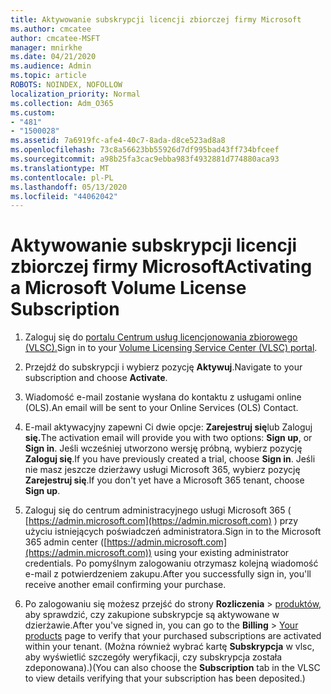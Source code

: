 ```yaml
---
title: Aktywowanie subskrypcji licencji zbiorczej firmy Microsoft
ms.author: cmcatee
author: cmcatee-MSFT
manager: mnirkhe
ms.date: 04/21/2020
ms.audience: Admin
ms.topic: article
ROBOTS: NOINDEX, NOFOLLOW
localization_priority: Normal
ms.collection: Adm_O365
ms.custom:
- "481"
- "1500028"
ms.assetid: 7a6919fc-afe4-40c7-8ada-d8ce523ad8a8
ms.openlocfilehash: 73c8a56623bb55926d7df995bad43ff734bfceef
ms.sourcegitcommit: a98b25fa3cac9ebba983f4932881d774880aca93
ms.translationtype: MT
ms.contentlocale: pl-PL
ms.lasthandoff: 05/13/2020
ms.locfileid: "44062042"
---
```

# <a name="activating-a-microsoft-volume-license-subscription"></a><span data-ttu-id="ebb57-102">Aktywowanie subskrypcji licencji zbiorczej firmy Microsoft</span><span class="sxs-lookup"><span data-stu-id="ebb57-102">Activating a Microsoft Volume License Subscription</span></span>

1. <span data-ttu-id="ebb57-103">Zaloguj się do [portalu Centrum usług licencjonowania zbiorowego (VLSC).](https://go.microsoft.com/fwlink/p/?LinkId=329762)</span><span class="sxs-lookup"><span data-stu-id="ebb57-103">Sign in to your [Volume Licensing Service Center (VLSC) portal](https://go.microsoft.com/fwlink/p/?LinkId=329762).</span></span>

2. <span data-ttu-id="ebb57-104">Przejdź do subskrypcji i wybierz pozycję **Aktywuj**.</span><span class="sxs-lookup"><span data-stu-id="ebb57-104">Navigate to your subscription and choose **Activate**.</span></span>

3. <span data-ttu-id="ebb57-105">Wiadomość e-mail zostanie wysłana do kontaktu z usługami online (OLS).</span><span class="sxs-lookup"><span data-stu-id="ebb57-105">An email will be sent to your Online Services (OLS) Contact.</span></span>

4. <span data-ttu-id="ebb57-106">E-mail aktywacyjny zapewni Ci dwie opcje: **Zarejestruj się**lub Zaloguj **się.**</span><span class="sxs-lookup"><span data-stu-id="ebb57-106">The activation email will provide you with two options: **Sign up**, or **Sign in**.</span></span> <span data-ttu-id="ebb57-107">Jeśli wcześniej utworzono wersję próbną, wybierz pozycję **Zaloguj się**.</span><span class="sxs-lookup"><span data-stu-id="ebb57-107">If you have previously created a trial, choose **Sign in**.</span></span> <span data-ttu-id="ebb57-108">Jeśli nie masz jeszcze dzierżawy usługi Microsoft 365, wybierz pozycję **Zarejestruj się**.</span><span class="sxs-lookup"><span data-stu-id="ebb57-108">If you don't yet have a Microsoft 365 tenant, choose **Sign up**.</span></span>

5. <span data-ttu-id="ebb57-109">Zaloguj się do centrum administracyjnego usługi Microsoft 365 ( [https://admin.microsoft.com](https://admin.microsoft.com) ) przy użyciu istniejących poświadczeń administratora.</span><span class="sxs-lookup"><span data-stu-id="ebb57-109">Sign in to the Microsoft 365 admin center ([https://admin.microsoft.com](https://admin.microsoft.com)) using your existing administrator credentials.</span></span> <span data-ttu-id="ebb57-110">Po pomyślnym zalogowaniu otrzymasz kolejną wiadomość e-mail z potwierdzeniem zakupu.</span><span class="sxs-lookup"><span data-stu-id="ebb57-110">After you successfully sign in, you'll receive another email confirming your purchase.</span></span>

6. <span data-ttu-id="ebb57-111">Po zalogowaniu się możesz przejść do strony **Rozliczenia** \> [produktów,](https://go.microsoft.com/fwlink/p/?linkid=842054) aby sprawdzić, czy zakupione subskrypcje są aktywowane w dzierżawie.</span><span class="sxs-lookup"><span data-stu-id="ebb57-111">After you've signed in, you can go to the **Billing** \> [Your products](https://go.microsoft.com/fwlink/p/?linkid=842054) page to verify that your purchased subscriptions are activated within your tenant.</span></span> <span data-ttu-id="ebb57-112">(Można również wybrać kartę **Subskrypcja** w vlsc, aby wyświetlić szczegóły weryfikacji, czy subskrypcja została zdeponowana).)</span><span class="sxs-lookup"><span data-stu-id="ebb57-112">(You can also choose the **Subscription** tab in the VLSC to view details verifying that your subscription has been deposited.)</span></span>
